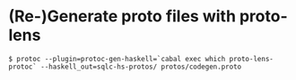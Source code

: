 # (Re-)Generate proto files with proto-lens

```
$ protoc --plugin=protoc-gen-haskell=`cabal exec which proto-lens-protoc` --haskell_out=sqlc-hs-protos/ protos/codegen.proto
```